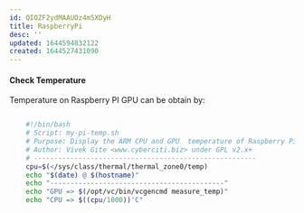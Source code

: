 ```yaml
---
id: QIOZF2ydMAAUOz4m5XDyH
title: RaspberryPi
desc: ''
updated: 1644594832122
created: 1644527431090
---
```





#### Check Temperature

Temperature on Raspberry PI GPU can be obtain by:

```bash

    #!/bin/bash
    # Script: my-pi-temp.sh
    # Purpose: Display the ARM CPU and GPU  temperature of Raspberry Pi 2/3 
    # Author: Vivek Gite <www.cyberciti.biz> under GPL v2.x+
    # -------------------------------------------------------
    cpu=$(</sys/class/thermal/thermal_zone0/temp)
    echo "$(date) @ $(hostname)"
    echo "-------------------------------------------"
    echo "GPU => $(/opt/vc/bin/vcgencmd measure_temp)"
    echo "CPU => $((cpu/1000))'C"

```

